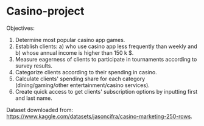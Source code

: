 # Casino-project

Objectives:

1. Determine most popular casino app games.	
2. Establish clients:
a)	who use casino app less frequently than weekly and
b)	whose annual income is higher than 150 k $. 
3. Measure eagerness of clients to participate in tournaments according to survey results. 
4. Categorize clients according to their spending in casino.
5. Calculate clients' spending share for each category (dining/gaming/other entertainment/casino services).
6. Create quick access to get clients' subscription options by inputting first and last name.

Dataset downloaded from: https://www.kaggle.com/datasets/jasoncifra/casino-marketing-250-rows.

